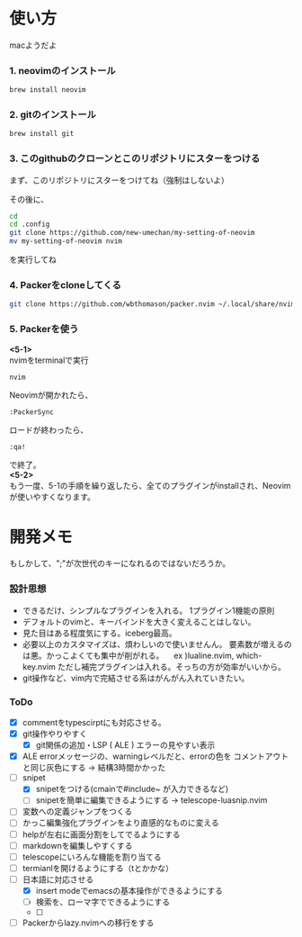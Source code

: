 # 使い方
macようだよ

### 1. neovimのインストール
``` zsh
brew install neovim
```


### 2. gitのインストール

``` zsh
brew install git
```


### 3. このgithubのクローンとこのリポジトリにスターをつける

まず、このリポジトリにスターをつけてね（強制はしないよ）

その後に、
``` zsh
cd
cd .config
git clone https://github.com/new-umechan/my-setting-of-neovim
mv my-setting-of-neovim nvim
```
を実行してね



### 4. Packerをcloneしてくる
``` zsh
git clone https://github.com/wbthomason/packer.nvim ~/.local/share/nvim/site/pack/packer/opt/packer.nvim
```

### 5. Packerを使う
**<5-1>**  
nvimをterminalで実行
``` zsh
nvim
```
Neovimが開かれたら、
``` nvim
:PackerSync
```
ロードが終わったら、
``` nvim
:qa!
```
で終了。  
**<5-2>**  
もう一度、5-1の手順を繰り返したら、全てのプラグインがinstallされ、Neovimが使いやすくなります。

# 開発メモ
もしかして、";"が次世代の<leader>キーになれるのではないだろうか。

### 設計思想
- できるだけ、シンプルなプラグインを入れる。
  1プラグイン1機能の原則
- デフォルトのvimと、キーバインドを大きく変えることはしない。
- 見た目はある程度気にする。iceberg最高。
- 必要以上のカスタマイズは、煩わしいので使いませんん。
  要素数が増えるのは悪。かっこよくても集中が削がれる。
　ex )lualine.nvim, which-key.nvim
  ただし補完プラグインは入れる。そっちの方が効率がいいから。
- git操作など、vim内で完結させる系はがんがん入れていきたい。

### ToDo
- [x] commentをtypescirptにも対応させる。
- [x] git操作やりやすく
	- [x] git関係の追加・LSP ( ALE ) エラーの見やすい表示
- [x] ALE errorメッセージの、warningレベルだと、errorの色を
	  コメントアウトと同じ灰色にする
	  → 結構3時間かかった
- [ ] snipet
	- [x] snipetをつける(cmainで#include~ が入力できるなど)
    - [ ] snipetを簡単に編集できるようにする
          → telescope-luasnip.nvim
- [ ] 変数への定義ジャンプをつくる
- [ ] かっこ編集強化プラグインをより直感的なものに変える
- [ ] helpが左右に画面分割をしてでるようにする
- [ ] markdownを編集しやすくする
- [ ] telescopeにいろんな機能を割り当てる
- [ ] termianlを開けるようにする（<space>tとかかな）
- [ ] 日本語に対応させる
    - [x] insert modeでemacsの基本操作ができるようにする
    - [ ] 検索を、ローマ字でできるようにする
    - [ ] 
- [ ] Packerからlazy.nvimへの移行をする
